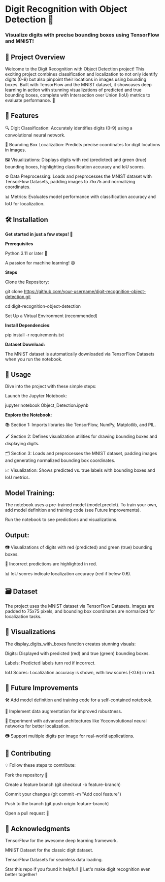 # **Digit Recognition with Object Detection 🚀**

### **Visualize digits with precise bounding boxes using TensorFlow and MNIST!**

## 

## **🌟 Project Overview**

Welcome to the Digit Recognition with Object Detection project! This exciting project combines classification and localization to not only identify digits (0-9) but also pinpoint their locations in images using bounding boxes. Built with TensorFlow and the MNIST dataset, it showcases deep learning in action with stunning visualizations of predicted and true bounding boxes, complete with Intersection over Union (IoU) metrics to evaluate performance. 🎉





## **🎯 Features**



🔍 Digit Classification: Accurately identifies digits (0-9) using a convolutional neural network.

📍 Bounding Box Localization: Predicts precise coordinates for digit locations in images.

🖼️ Visualizations: Displays digits with red (predicted) and green (true) bounding boxes, highlighting classification accuracy and IoU scores.

⚙️ Data Preprocessing: Loads and preprocesses the MNIST dataset with TensorFlow Datasets, padding images to 75x75 and normalizing coordinates.

📊 Metrics: Evaluates model performance with classification accuracy and IoU for localization.





## **🛠️ Installation**

**Get started in just a few steps! 🚀**

**Prerequisites**



Python 3.11 or later 🐍

A passion for machine learning! 😄



**Steps**



Clone the Repository:

git clone https://github.com/your-username/digit-recognition-object-detection.git

cd digit-recognition-object-detection





Set Up a Virtual Environment (recommended)

**Install Dependencies**:

pip install -r requirements.txt





**Dataset Download:**

The MNIST dataset is automatically downloaded via TensorFlow Datasets when you run the notebook.





## 

## **🚀 Usage**

Dive into the project with these simple steps:



Launch the Jupyter Notebook:

jupyter notebook Object\_Detection.ipynb





**Explore the Notebook:**



📚 Section 1: Imports libraries like TensorFlow, NumPy, Matplotlib, and PIL.

🖌️ Section 2: Defines visualization utilities for drawing bounding boxes and displaying digits.

🗂️ Section 3: Loads and preprocesses the MNIST dataset, padding images and generating normalized bounding box coordinates.

📈 Visualization: Shows predicted vs. true labels with bounding boxes and IoU metrics.





## **Model Training:**



The notebook uses a pre-trained model (model.predict). To train your own, add model definition and training code (see Future Improvements).

Run the notebook to see predictions and visualizations.





## **Output:**



📷 Visualizations of digits with red (predicted) and green (true) bounding boxes.

🔴 Incorrect predictions are highlighted in red.







📊 IoU scores indicate localization accuracy (red if below 0.6).









## **🗃️ Dataset**

The project uses the MNIST dataset via TensorFlow Datasets. Images are padded to 75x75 pixels, and bounding box coordinates are normalized for localization tasks.



## **📸 Visualizations**

The display\_digits\_with\_boxes function creates stunning visuals:



Digits: Displayed with predicted (red) and true (green) bounding boxes.

Labels: Predicted labels turn red if incorrect.

IoU Scores: Localization accuracy is shown, with low scores (<0.6) in red.







## **🔮 Future Improvements**



🛠️ Add model definition and training code for a self-contained notebook.

🔄 Implement data augmentation for improved robustness.

🔬 Experiment with advanced architectures like Yoconvolutional neural networks for better localization.

📷 Support multiple digits per image for real-world applications.





## **🤝 Contributing**

💡 Follow these steps to contribute:



Fork the repository 🍴

Create a feature branch (git checkout -b feature-branch)

Commit your changes (git commit -m "Add cool feature")

Push to the branch (git push origin feature-branch)

Open a pull request 🚀





## **🙌 Acknowledgments**



TensorFlow for the awesome deep learning framework.

MNIST Dataset for the classic digit dataset.

TensorFlow Datasets for seamless data loading.





Star this repo if you found it helpful! 🌟 Let's make digit recognition even better together!

